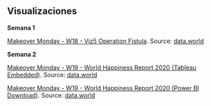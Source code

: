## Visualizaciones

**Semana 1** 

[Makeover Monday - W18 - Viz5 Operation Fistula](https://gonzalopoch.github.io/infovis/mom2020w18.html). Source: [data.world](https://data.world/makeovermonday/2020w18)


**Semana 2** 

[Makeover Monday - W19 - World Happiness Report 2020 (Tableau Embedded)](https://gonzalopoch.github.io/infovis/mom2020w19.html). Source: [data.world](https://data.world/makeovermonday/2020w19-world-happiness-report-2020)

[Makeover Monday - W19 - World Happiness Report 2020 (Power BI Download)](https://github.com/gonzalopoch/infovis/raw/gh-pages/momw19.pbix). Source: [data.world](https://data.world/makeovermonday/2020w19-world-happiness-report-2020)
